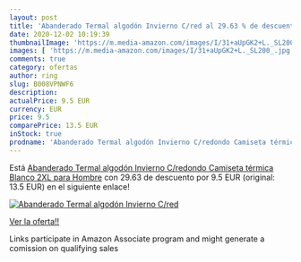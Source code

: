 ```yaml
---
layout: post
title: 'Abanderado Termal algodón Invierno C/red al 29.63 % de descuento'
date: 2020-12-02 10:19:39
thumbnailImage: 'https://m.media-amazon.com/images/I/31+aUpGK2+L._SL200_.jpg'
images: [ 'https://m.media-amazon.com/images/I/31+aUpGK2+L._SL200_.jpg' ]
comments: true
category: ofertas
author: ring
slug: B008VPNWF6
description:
actualPrice: 9.5 EUR
currency: EUR
price: 9.5
comparePrice: 13.5 EUR
inStock: true
prodname: 'Abanderado Termal algodón Invierno C/redondo Camiseta térmica  Blanco  2XL para Hombre'
---
```


Está [Abanderado Termal algodón Invierno C/redondo Camiseta térmica  Blanco  2XL para Hombre](https://www.amazon.es/dp/B008VPNWF6/?tag=tolees-21) con 29.63 de descuento por 9.5 EUR (original: 13.5 EUR) en el siguiente enlace!

[![Abanderado Termal algodón Invierno C/red](https://m.media-amazon.com/images/I/31+aUpGK2+L._SL200_.jpg)](https://www.amazon.es/dp/B008VPNWF6/?tag=tolees-21)

[Ver la oferta!!](https://www.amazon.es/dp/B008VPNWF6/?tag=tolees-21)

Links participate in Amazon Associate program and might generate a comission on qualifying sales


